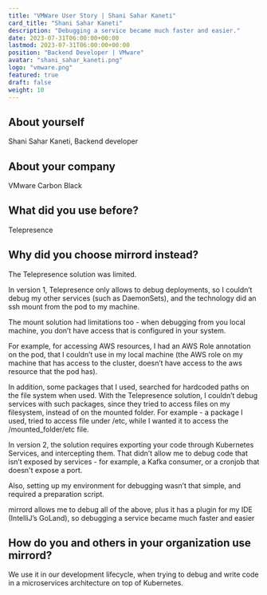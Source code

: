 ```yaml
---
title: "VMWare User Story | Shani Sahar Kaneti"
card_title: "Shani Sahar Kaneti"
description: "Debugging a service became much faster and easier."
date: 2023-07-31T06:00:00+00:00
lastmod: 2023-07-31T06:00:00+00:00
position: "Backend Developer | VMware"
avatar: "shani_sahar_kaneti.png"
logo: "vmware.png"
featured: true
draft: false
weight: 10
---
```


## About yourself

Shani Sahar Kaneti, Backend developer

## About your company

VMware Carbon Black

## What did you use before?

Telepresence

## Why did you choose mirrord instead?

The Telepresence solution was limited.

In version 1, Telepresence only allows to debug deployments, so I couldn’t debug my other services (such as DaemonSets), and the technology did an ssh mount from the pod to my machine.

The mount solution had limitations too - when debugging from you local machine, you don’t have access that is configured in your system. 

For example, for accessing AWS resources, I had an AWS Role annotation on the pod, that I couldn’t use in my local machine (the AWS role on my machine that has access to the cluster, doesn’t have access to the aws resource that the pod has).

In addition, some packages that I used, searched for hardcoded paths on the file system when used. With the Telepresence solution, I couldn’t debug services with such packages, since they tried to access files on my filesystem, instead of on the mounted folder. For example - a package I used, tried to access file under /etc, while I wanted it to access the /mounted_folder/etc file.

In version 2, the solution requires exporting your code through Kubernetes Services, and intercepting them. That didn’t allow me to debug code that isn’t exposed by services - for example, a Kafka consumer, or a cronjob that doesn't expose a port.

Also, setting up my environment for debugging wasn’t that simple, and required a preparation script.

mirrord allows me to debug all of the above, plus it has a plugin for my IDE (IntelliJ’s GoLand), so debugging a service became much faster and easier

## How do you and others in your organization use mirrord?

We use it in our development lifecycle, when trying to debug and write code in a microservices architecture on top of Kubernetes. 